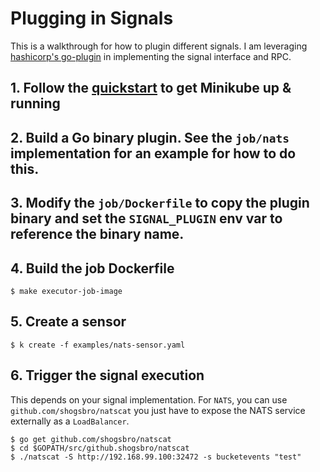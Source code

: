 # Plugging in Signals
This is a walkthrough for how to plugin different signals. I am leveraging [hashicorp's go-plugin](https://github.com/hashicorp/go-plugin) in implementing the signal interface and RPC.

## 1. Follow the [quickstart](quickstart.md) to get Minikube up & running

## 2. Build a Go binary plugin. See the `job/nats` implementation for an example for how to do this.

## 3. Modify the `job/Dockerfile` to copy the plugin binary and set the `SIGNAL_PLUGIN` env var to reference the binary name.

## 4. Build the job Dockerfile
```
$ make executor-job-image
```

## 5. Create a sensor
```
$ k create -f examples/nats-sensor.yaml
```

## 6. Trigger the signal execution
This depends on your signal implementation. For `NATS`, you can use `github.com/shogsbro/natscat` you just have to expose the NATS service externally as a `LoadBalancer`. 
```
$ go get github.com/shogsbro/natscat
$ cd $GOPATH/src/github.shogsbro/natscat
$ ./natscat -S http://192.168.99.100:32472 -s bucketevents "test"
```
